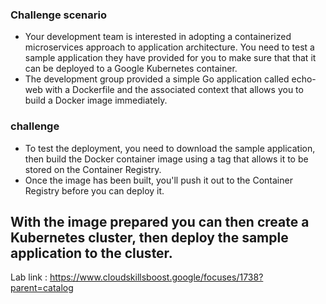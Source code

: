 ### Challenge scenario
- Your development team is interested in adopting a containerized microservices approach to application architecture. You need to test a sample application they have provided for you to make sure that that it can be deployed to a Google Kubernetes container. 
- The development group provided a simple Go application called echo-web with a Dockerfile and the associated context that allows you to build a Docker image immediately.



### challenge
- To test the deployment, you need to download the sample application, then build the Docker container image using a tag that allows it to be stored on the Container Registry. 
- Once the image has been built, you'll push it out to the Container Registry before you can deploy it.

With the image prepared you can then create a Kubernetes cluster, then deploy the sample application to the cluster.
---
Lab link : https://www.cloudskillsboost.google/focuses/1738?parent=catalog